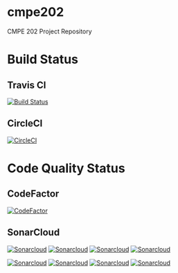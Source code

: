 # cmpe202
CMPE 202 Project Repository

# Build Status
## Travis CI
[![Build Status](https://travis-ci.com/karthikramasamy/cmpe202.svg?branch=master)](https://travis-ci.com/karthikramasamy/cmpe202)

## CircleCI
[![CircleCI](https://circleci.com/gh/karthikramasamy/cmpe202.svg?style=svg)](https://circleci.com/gh/karthikramasamy/cmpe202)

# Code Quality Status
## CodeFactor
[![CodeFactor](https://www.codefactor.io/repository/github/karthikramasamy/cmpe202/badge)](https://www.codefactor.io/repository/github/karthikramasamy/cmpe202) 

## SonarCloud
[![Sonarcloud](https://sonarcloud.io/api/project_badges/measure?project=edu.sjsu.cmpe202%3Ascf-parser%3Adev&metric=alert_status)](https://sonarcloud.io/dashboard?id=edu.sjsu.cmpe202%3Ascf-parser%3Adev) [![Sonarcloud](https://sonarcloud.io/api/project_badges/measure?project=edu.sjsu.cmpe202%3Ascf-parser%3Adev&metric=security_rating)](https://sonarcloud.io/component_measures?id=edu.sjsu.cmpe202%3Ascf-parser%3Adev&metric=Security) [![Sonarcloud](https://sonarcloud.io/api/project_badges/measure?project=edu.sjsu.cmpe202%3Ascf-parser%3Adev&metric=reliability_rating)](https://sonarcloud.io/component_measures?id=edu.sjsu.cmpe202%3Ascf-parser%3Adev&metric=Reliability) [![Sonarcloud](https://sonarcloud.io/api/project_badges/measure?project=edu.sjsu.cmpe202%3Ascf-parser%3Adev&metric=sqale_rating)](https://sonarcloud.io/component_measures?id=edu.sjsu.cmpe202%3Ascf-parser%3Adev&metric=Maintainability) 

[![Sonarcloud](https://sonarcloud.io/api/project_badges/measure?project=edu.sjsu.cmpe202%3Ascf-parser%3Adev&metric=bugs)](https://sonarcloud.io/component_measures?id=edu.sjsu.cmpe202%3Ascf-parser%3Adev&metric=bugs) [![Sonarcloud](https://sonarcloud.io/api/project_badges/measure?project=edu.sjsu.cmpe202%3Ascf-parser%3Adev&metric=coverage)](https://sonarcloud.io/component_measures?id=edu.sjsu.cmpe202%3Ascf-parser%3Adev&metric=Coverage) [![Sonarcloud](https://sonarcloud.io/api/project_badges/measure?project=edu.sjsu.cmpe202%3Ascf-parser%3Adev&metric=ncloc)](https://sonarcloud.io/component_measures?id=edu.sjsu.cmpe202%3Ascf-parser%3Adev&metric=ncloc) [![Sonarcloud](https://sonarcloud.io/api/project_badges/measure?project=edu.sjsu.cmpe202%3Ascf-parser%3Adev&metric=duplicated_lines_density)](https://sonarcloud.io/component_measures?id=edu.sjsu.cmpe202%3Ascf-parser%3Adev&metric=Duplications)
